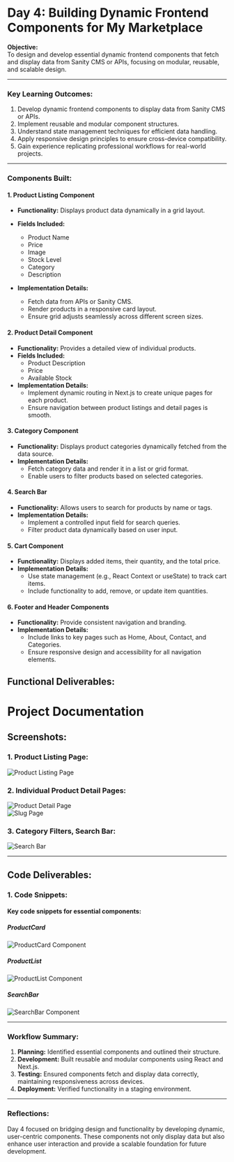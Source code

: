 # **Day 4: Building Dynamic Frontend Components for My Marketplace**

**Objective:**  
To design and develop essential dynamic frontend components that fetch and display data from Sanity CMS or APIs, focusing on modular, reusable, and scalable design.

---

### **Key Learning Outcomes:**
1. Develop dynamic frontend components to display data from Sanity CMS or APIs.
2. Implement reusable and modular component structures.
3. Understand state management techniques for efficient data handling.
4. Apply responsive design principles to ensure cross-device compatibility.
5. Gain experience replicating professional workflows for real-world projects.

---

### **Components Built:**

#### **1. Product Listing Component**
- **Functionality:** Displays product data dynamically in a grid layout.
- **Fields Included:**
  - Product Name
  - Price
  - Image
  - Stock Level
  - Category
  - Description

- **Implementation Details:**
  - Fetch data from APIs or Sanity CMS.
  - Render products in a responsive card layout.
  - Ensure grid adjusts seamlessly across different screen sizes.

#### **2. Product Detail Component**
- **Functionality:** Provides a detailed view of individual products.
- **Fields Included:**
  - Product Description
  - Price
  - Available Stock
- **Implementation Details:**
  - Implement dynamic routing in Next.js to create unique pages for each product.
  - Ensure navigation between product listings and detail pages is smooth.

#### **3. Category Component**
- **Functionality:** Displays product categories dynamically fetched from the data source.
- **Implementation Details:**
  - Fetch category data and render it in a list or grid format.
  - Enable users to filter products based on selected categories.

#### **4. Search Bar**
- **Functionality:** Allows users to search for products by name or tags.
- **Implementation Details:**
  - Implement a controlled input field for search queries.
  - Filter product data dynamically based on user input.

#### **5. Cart Component**
- **Functionality:** Displays added items, their quantity, and the total price.
- **Implementation Details:**
  - Use state management (e.g., React Context or useState) to track cart items.
  - Include functionality to add, remove, or update item quantities.

#### **6. Footer and Header Components**
- **Functionality:** Provide consistent navigation and branding.
- **Implementation Details:**
  - Include links to key pages such as Home, About, Contact, and Categories.
  - Ensure responsive design and accessibility for all navigation elements.

## **Functional Deliverables:**
# Project Documentation

## Screenshots:

### 1. Product Listing Page:
![Product Listing Page](https://i.imgur.com/abc123.png)

### 2. Individual Product Detail Pages:
![Product Detail Page](https://i.imgur.com/def456.png)  
![Slug Page](https://i.imgur.com/ghi789.png)

### 3. Category Filters, Search Bar:
![Search Bar](https://i.imgur.com/jkl012.png)

---

## Code Deliverables:

### 1. Code Snippets:

#### Key code snippets for essential components:

##### ProductCard
![ProductCard Component](https://i.imgur.com/mno345.png)

##### ProductList
![ProductList Component](https://i.imgur.com/pqr678.png)

##### SearchBar
![SearchBar Component](https://i.imgur.com/stu901.png)
 
---

### **Workflow Summary:**
1. **Planning:** Identified essential components and outlined their structure.
2. **Development:** Built reusable and modular components using React and Next.js.
3. **Testing:** Ensured components fetch and display data correctly, maintaining responsiveness across devices.
4. **Deployment:** Verified functionality in a staging environment.

---

### **Reflections:**
Day 4 focused on bridging design and functionality by developing dynamic, user-centric components. These components not only display data but also enhance user interaction and provide a scalable foundation for future development.


